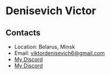 # Denisevich Victor
## **Contacts**
+ Location: Belarus, Minsk
+ Email: viktordenisevich6@gmail.com
+ [My Discord](https://github.com/Viktor1504)
+ [My Discord](https://discordapp.com/users/Victor1504#5909/)